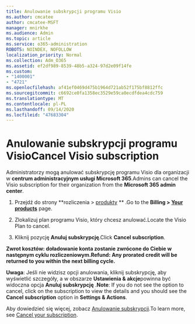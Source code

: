 ```yaml
---
title: Anulowanie subskrypcji programu Visio
ms.author: cmcatee
author: cmcatee-MSFT
manager: mnirkhe
ms.audience: Admin
ms.topic: article
ms.service: o365-administration
ROBOTS: NOINDEX, NOFOLLOW
localization_priority: Normal
ms.collection: Adm_O365
ms.assetid: ef2df989-8539-48b5-a324-97d2e09f14fe
ms.custom:
- "1400001"
- "4721"
ms.openlocfilehash: af41ef0469d475b1964d721ab52f175bf8812ffc
ms.sourcegitcommit: c6692ce0fa1358ec3529e59ca0ecdfdea4cdc759
ms.translationtype: MT
ms.contentlocale: pl-PL
ms.lasthandoff: 09/14/2020
ms.locfileid: "47683304"
---
```

# <a name="cancel-visio-subscription"></a><span data-ttu-id="f8fcb-102">Anulowanie subskrypcji programu Visio</span><span class="sxs-lookup"><span data-stu-id="f8fcb-102">Cancel Visio subscription</span></span>

<span data-ttu-id="f8fcb-103">Administratorzy mogą anulować subskrypcję programu Visio dla organizacji w **centrum administracyjnym usługi Microsoft 365**.</span><span class="sxs-lookup"><span data-stu-id="f8fcb-103">Admins can cancel the Visio subscription for their organization from the **Microsoft 365 admin center**.</span></span>

1. <span data-ttu-id="f8fcb-104">Przejdź do strony \*\*rozliczenia > [produkty](https://go.microsoft.com/fwlink/p/?linkid=842054) \*\* .</span><span class="sxs-lookup"><span data-stu-id="f8fcb-104">Go to the **Billing > [Your products](https://go.microsoft.com/fwlink/p/?linkid=842054)** page.</span></span>

2. <span data-ttu-id="f8fcb-105">Zlokalizuj plan programu Visio, który chcesz anulować.</span><span class="sxs-lookup"><span data-stu-id="f8fcb-105">Locate the Visio Plan to cancel.</span></span>

3. <span data-ttu-id="f8fcb-106">Kliknij pozycję **Anuluj subskrypcję**.</span><span class="sxs-lookup"><span data-stu-id="f8fcb-106">Click **Cancel subscription**.</span></span>

<span data-ttu-id="f8fcb-107">**Zwrot kosztów: doładowanie konta zostanie zwrócone do Ciebie w następnym cyklu rozliczeniowym.**</span><span class="sxs-lookup"><span data-stu-id="f8fcb-107">**Refund: Any prorated credit will be returned to you within the next billing cycle.**</span></span>

<span data-ttu-id="f8fcb-108">**Uwaga**: Jeśli nie widzisz opcji anulowania, kliknij subskrypcję, aby wyświetlić szczegóły, a w obszarze **Ustawienia & akcje**powinna być widoczna opcja **Anuluj subskrypcję** .</span><span class="sxs-lookup"><span data-stu-id="f8fcb-108">**Note**: If you do not see the option to cancel, click on the subscription to view the details and you should see the **Cancel subscription** option in **Settings & Actions**.</span></span>

<span data-ttu-id="f8fcb-109">Aby dowiedzieć się więcej, zobacz [Anulowanie subskrypcji](https://docs.microsoft.com/microsoft-365/commerce/subscriptions/cancel-your-subscription).</span><span class="sxs-lookup"><span data-stu-id="f8fcb-109">To learn more, see [Cancel your subscription](https://docs.microsoft.com/microsoft-365/commerce/subscriptions/cancel-your-subscription).</span></span>
